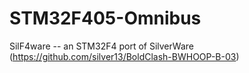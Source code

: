 # STM32F405-Omnibus
SilF4ware -- an STM32F4 port of SilverWare (https://github.com/silver13/BoldClash-BWHOOP-B-03)
